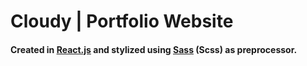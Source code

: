 # Cloudy | Portfolio Website

#### Created in [React.js](https://reactjs.org) and stylized using [Sass](https://sass-lang.com) (Scss) as preprocessor.
